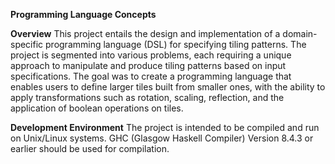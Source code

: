 **Programming Language Concepts**

**Overview**
This project entails the design and implementation of a domain-specific programming language (DSL) for specifying tiling patterns. The project is segmented into various problems, each requiring a unique approach to manipulate and produce tiling patterns based on input specifications.
The goal was to create a programming language that enables users to define larger tiles built from smaller ones, with the ability to apply transformations such as rotation, scaling, reflection, and the application of boolean operations on tiles.

**Development Environment**
The project is intended to be compiled and run on Unix/Linux systems.
GHC (Glasgow Haskell Compiler) Version 8.4.3 or earlier should be used for compilation.

